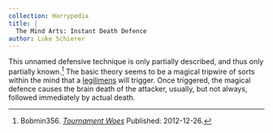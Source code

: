 ```yaml
---
collection: Harrypedia
title: |
  The Mind Arts: Instant Death Defence
author: Luke Schierer
---
```


This unnamed defensive technique is only partially described, and thus only
partially known.[^211026-1] The basic theory seems to be a magical tripwire of
sorts within the mind that a [legilimens][Legilimency] will trigger. Once
triggered, the magical defence causes the brain death of the attacker, usually,
but not always, followed immediately by actual death.

[Legilimency]: /Harrypedia/magic/spells/legilimens/

[^211026-1]:
    Bobmin356.
    _[Tournament Woes](https://www.fanfiction.net/s/8837107)_
    Published: 2012-12-26.
